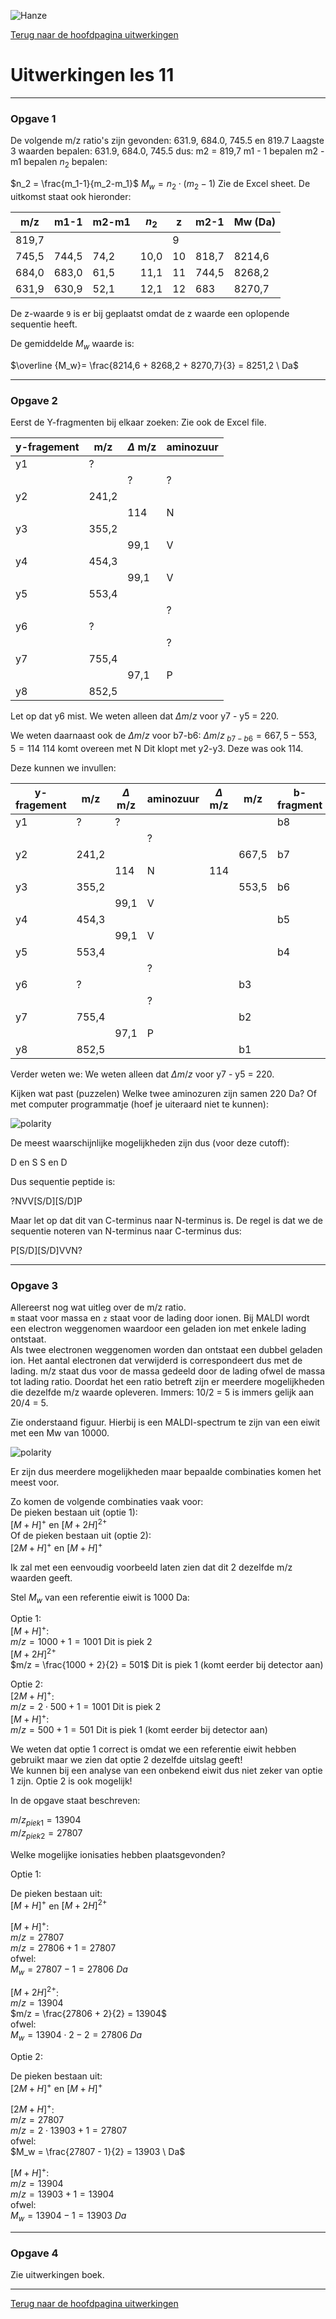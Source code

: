 ![Hanze](../../hanze/hanze.png)

[Terug naar de hoofdpagina uitwerkingen](../uitwerkingen.md)

# Uitwerkingen les 11

---

### Opgave 1
De volgende m/z ratio's zijn gevonden:
631.9, 684.0, 745.5 en 819.7
Laagste 3 waarden bepalen:
631.9, 684.0, 745.5
dus:
m2 = 819,7
m1 - 1 bepalen
m2 - m1 bepalen
$n_2$ bepalen:

$n_2 = \frac{m_1-1}{m_2-m_1}$
$M_w= n_2 \cdot (m_2-1)$
Zie de Excel sheet.
De uitkomst staat ook hieronder:

|m/z	|m1-1	|m2-m1	|$n_2$	 |z	 |m2-1	|Mw (Da)|
|-------|-------|-------|----|---|-------|-------|
|819,7  |	    |    	|	 |9  |       |	     |	
|745,5  |744,5  |74,2   |10,0|10 |818,7  |8214,6 |
|684,0  |683,0  |61,5   |11,1|11 |744,5  |8268,2 |
|631,9  |630,9  |52,1   |12,1|12 |683	 |8270,7 |


De z-waarde `9` is er bij geplaatst omdat de z waarde een oplopende sequentie heeft. 

De gemiddelde $M_w$ waarde is:

$\overline {M_w}= \frac{8214,6 + 8268,2 + 8270,7}{3} = 8251,2 \ Da$

---

### Opgave 2


Eerst de Y-fragmenten bij elkaar zoeken:
Zie ook de Excel file.

|y-fragement	|m/z	|$\Delta$ m/z|aminozuur  |
|---------------|-------|------------|-----------|
|y1             |?      |            |           |
|               |       |?           |?          |
|y2	            |241,2  |            |           |
|               |       |114         |N          |
|y3	            |355,2  |	         |           |
|               |       |99,1        |V          |
|y4	            |454,3  |            |           |
|               |       |99,1        |V          |
|y5	            |553,4  |	         |           |
|               |       |            |?          |
|y6             |?      |            |           |
|               |       |            |?          |
|y7	            |755,4  |            |	         |
|               |       |97,1        |P          |
|y8	            |852,5  |	         |           |

Let op dat y6 mist.
We weten alleen dat $\Delta m/z$ voor y7 - y5 = 220.

We weten daarnaast ook de $\Delta m/z$ voor b7-b6:
$\Delta m/z _{\ b7-b6} = 667,5 - 553,5 = 114$
114 komt overeen met N
Dit klopt met y2-y3. Deze was ook 114.

Deze kunnen we invullen:

|y-fragement|m/z  |$\Delta$ m/z|aminozuur|$\Delta$ m/z|m/z  |b-fragment|
|-----------|-----|------------|---------|------------|-----|----------|
|y1         |?    |?           |         |            |     |b8        |
|           |     |            |?        |            |     |          |
|y2	        |241,2|	           |	     |            |667,5|b7        |
|           |     |114         |N        |114         |     |          |
|y3	        |355,2|	           |	     |            |553,5|b6        |
|           |     |99,1        |V        |            |     |          |
|y4	        |454,3|	           |	     |            |     |b5        |
|           |     |99,1        |V        |            |     |          |
|y5	        |553,4|	           |         |            |     |b4        |
|           |     |            |?        |            |     |          |
|y6         |?    |            |         |            |b3   |          |
|           |     |            |?        |            |     |          |
|y7	        |755,4|	           |	     |            |b2   |          |
|           |     |97,1        |P        |            |     |          |
|y8	        |852,5|	           |         |            |b1   |          |

Verder weten we:
We weten alleen dat $\Delta m/z$ voor y7 - y5 = 220.

Kijken wat past (puzzelen)
Welke twee aminozuren zijn samen 220 Da?
Of met computer programmatje (hoef je uiteraard niet te kunnen):

![polarity](./pics/fig1.PNG)

De meest waarschijnlijke mogelijkheden zijn dus (voor deze cutoff):

D en S
S en D

Dus sequentie peptide is:

?NVV[S/D][S/D]P

Maar let op dat dit van C-terminus naar N-terminus is.
De regel is dat we de sequentie noteren van N-terminus naar C-terminus dus:

P[S/D][S/D]VVN?

---

### Opgave 3

Allereerst nog wat uitleg over de m/z ratio.  
`m` staat voor massa en `z` staat voor de lading door ionen. Bij MALDI wordt een electron weggenomen waardoor een geladen ion met enkele lading ontstaat.  
Als twee electronen weggenomen worden dan ontstaat een dubbel geladen ion. Het aantal electronen dat verwijderd is correspondeert dus met de lading. m/z staat dus voor de massa gedeeld door de lading ofwel de massa tot lading ratio. Doordat het een ratio betreft zijn er meerdere mogelijkheden die dezelfde m/z waarde opleveren. Immers: 10/2 = 5 is immers gelijk aan 20/4 = 5.  

Zie onderstaand figuur. Hierbij is een MALDI-spectrum te zijn van een eiwit met een Mw van 10000.  

![polarity](./pics/fig2.PNG)  


Er zijn dus meerdere mogelijkheden maar bepaalde combinaties komen het meest voor.  

Zo komen de volgende combinaties vaak voor:  
De pieken bestaan uit (optie 1):  
$[M + H]^+$ en $[M + 2H]^{2+}$  
Of de pieken bestaan uit (optie 2):  
$[2M + H]^+$ en $[M + H]^+$  

Ik zal met een eenvoudig voorbeeld laten zien dat dit 2 dezelfde m/z waarden geeft.  

Stel $M_w$ van een referentie eiwit is 1000 Da:  

Optie 1:  
$[M + H]^+$:  
$m/z = 1000 + 1 = 1001$ Dit is piek 2  
$[M + 2H]^{2+}$  
$m/z = \frac{1000 + 2}{2} = 501$ Dit is piek 1 (komt eerder bij detector aan)  

Optie 2:  
$[2M + H]^+$:  
$m/z = 2 \cdot 500 + 1 = 1001$ Dit is piek 2  
$[M + H]^+$:  
$m/z = 500 + 1 = 501$ Dit is piek 1 (komt eerder bij detector aan)  

We weten dat optie 1 correct is omdat we een referentie eiwit hebben gebruikt maar we zien dat optie 2 dezelfde uitslag geeft!  
We kunnen bij een analyse van een onbekend eiwit dus niet zeker van optie 1 zijn. Optie 2 is ook mogelijk!  

In de opgave staat beschreven:  


$m/z_{piek1} = 13904$  
$m/z_{piek2} = 27807$  

Welke mogelijke ionisaties hebben plaatsgevonden?  

Optie 1:  

De pieken bestaan uit:  
$[M + H]^+$ en $[M + 2H]^{2+}$  

$[M + H]^+$:  
$m/z = 27807$  
$m/z = 27806 + 1 = 27807$  
ofwel:  
$M_w= 27807 - 1 = 27806\ Da$  

$[M + 2H]^{2+}$:  
$m/z = 13904$  
$m/z = \frac{27806 + 2}{2} = 13904$  
ofwel:  
$M_w = 13904 \cdot 2 -2 = 27806 \ Da$  

Optie 2:  

De pieken bestaan uit:  
$[2M + H]^+$ en $[M + H]^+$  

$[2M + H]^+$:  
$m/z = 27807$  
$m/z = 2 \cdot 13903 + 1 = 27807$  
ofwel:  
$M_w = \frac{27807 - 1}{2} = 13903 \ Da$  

$[M + H]^+:$  
$m/z = 13904$  
$m/z = 13903 + 1 = 13904$  
ofwel:  
$M_w = 13904 -1 = 13903 \ Da$  

---

### Opgave 4

Zie uitwerkingen boek.  


--- 

[Terug naar de hoofdpagina uitwerkingen](../uitwerkingen.md)

<script type="text/x-mathjax-config">
  MathJax.Hub.Config({
    tex2jax: {
      inlineMath: [ ['$','$'], ["\\(","\\)"] ],
      processEscapes: true
    }
  });
</script>
    
<script type="text/javascript"
        src="https://cdn.mathjax.org/mathjax/latest/MathJax.js?config=TeX-AMS-MML_HTMLorMML">
</script>